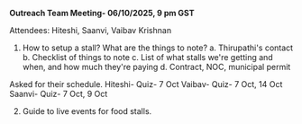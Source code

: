 **Outreach Team Meeting- 06/10/2025, 9 pm GST**

Attendees: Hiteshi, Saanvi, Vaibav Krishnan

1. How to setup a stall? What are the things to note?
a. Thirupathi's contact
b. Checklist of things to note
c. List of what stalls we're getting and when, and how much they're paying
d. Contract, NOC, municipal permit

Asked for their schedule.
Hiteshi- Quiz- 7 Oct
Vaibav- Quiz- 7 Oct, 14 Oct
Saanvi- Quiz- 7 Oct, 9 Oct

2. Guide to live events for food stalls.

